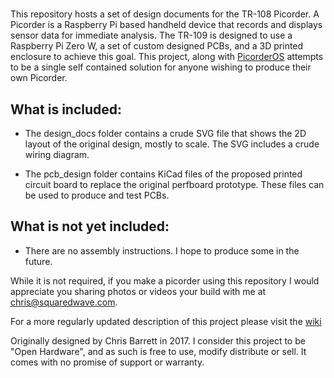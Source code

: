 #
This repository hosts a set of design documents for the TR-108 Picorder. A Picorder is a Raspberry Pi based handheld device that records and displays sensor data for immediate analysis. The TR-109 is designed to use a Raspberry Pi Zero W, a set of custom designed PCBs, and a 3D printed enclosure to achieve this goal. This project, along with [PicorderOS](https://squaredwave.com/wiki/index.php?title=PicorderOS) attempts to be a single self contained solution for anyone wishing to produce their own Picorder.

## What is included:

- The design_docs folder contains a crude SVG file that shows the 2D layout of the original design, mostly to scale. The SVG includes a crude wiring diagram.

- The pcb_design folder contains KiCad files of the proposed printed circuit board to replace the original perfboard prototype. These files can be used to produce and test PCBs.


## What is not yet included:

- There are no assembly instructions. I hope to produce some in the future.



While it is not required, if you make a picorder using this repository I would appreciate you sharing photos or videos your build with me at chris@squaredwave.com.

For a more regularly updated description of this project please visit the [wiki](https://squaredwave.com/wiki/index.php?title=Picorder)

Originally designed by Chris Barrett in 2017. I consider this project to be "Open Hardware", and as such is free to use, modify distribute or sell. It comes with no promise of support or warranty.
